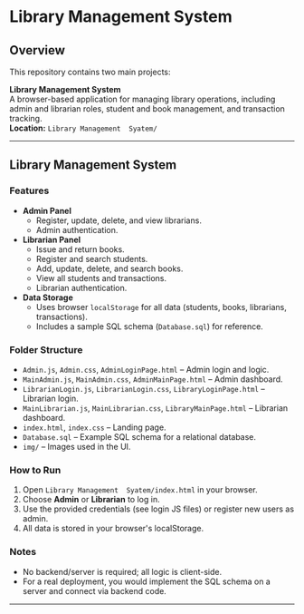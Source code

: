 # Library Management System

## Overview

This repository contains two main projects:

**Library Management System**  
   A browser-based application for managing library operations, including admin and librarian roles, student and book management, and transaction tracking.  
   **Location:** `Library Management  Syatem/`



---

## Library Management System

### Features

- **Admin Panel**
  - Register, update, delete, and view librarians.
  - Admin authentication.
- **Librarian Panel**
  - Issue and return books.
  - Register and search students.
  - Add, update, delete, and search books.
  - View all students and transactions.
  - Librarian authentication.
- **Data Storage**
  - Uses browser `localStorage` for all data (students, books, librarians, transactions).
  - Includes a sample SQL schema (`Database.sql`) for reference.

### Folder Structure

- `Admin.js`, `Admin.css`, `AdminLoginPage.html` – Admin login and logic.
- `MainAdmin.js`, `MainAdmin.css`, `AdminMainPage.html` – Admin dashboard.
- `LibrarianLogin.js`, `LibrarianLogin.css`, `LibraryLoginPage.html` – Librarian login.
- `MainLibrarian.js`, `MainLibrarian.css`, `LibraryMainPage.html` – Librarian dashboard.
- `index.html`, `index.css` – Landing page.
- `Database.sql` – Example SQL schema for a relational database.
- `img/` – Images used in the UI.

### How to Run

1. Open `Library Management  Syatem/index.html` in your browser.
2. Choose **Admin** or **Librarian** to log in.
3. Use the provided credentials (see login JS files) or register new users as admin.
4. All data is stored in your browser's localStorage.

### Notes

- No backend/server is required; all logic is client-side.
- For a real deployment, you would implement the SQL schema on a server and connect via backend code.

---
